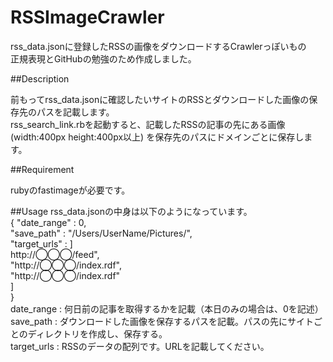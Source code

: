 RSSImageCrawler
====

rss_data.jsonに登録したRSSの画像をダウンロードするCrawlerっぽいもの  
正規表現とGitHubの勉強のため作成しました。  

##Description

前もってrss_data.jsonに確認したいサイトのRSSとダウンロードした画像の保存先のパスを記載します。  
rss_search_link.rbを起動すると、記載したRSSの記事の先にある画像(width:400px height:400px以上)  を保存先のパスにドメインごとに保存します。  

##Requirement

rubyのfastimageが必要です。

##Usage
rss_data.jsonの中身は以下のようになっています。  
{	"date_range" : 0,  
	"save_path"  : "/Users/UserName/Pictures/",  
	"target_urls"   : ]  
		http://◯◯◯/feed",  
		"http://◯◯◯/index.rdf",  
		"http://◯◯◯/index.rdf"  
	]  
}  
date_range  : 何日前の記事を取得するかを記載（本日のみの場合は、0を記述）  
save_path   : ダウンロードした画像を保存するパスを記載。パスの先にサイトごとのディレクトリを作成し、保存する。  
target_urls : RSSのデータの配列です。URLを記載してください。  